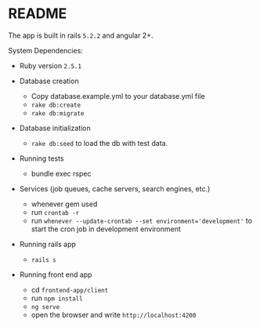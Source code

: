 

# README

The app is built in rails `5.2.2` and angular 2+.

System Dependencies:

* Ruby version `2.5.1`

* Database creation
	- Copy database.example.yml to your database.yml file
	- `rake db:create`
	- `rake db:migrate`

* Database initialization
	- `rake db:seed` to load the db with test data.

* Running tests
	- bundle exec rspec

* Services (job queues, cache servers, search engines, etc.)
	- whenever gem used 
	- run `crontab -r`
	- run `whenever --update-crontab --set environment='development'` to start the cron job in development environment

* Running rails app
	- `rails s`

* Running front end app
	- cd `frontend-app/client`
	- run `npm install` 
	- `ng serve`
	- open the browser and write `http://localhost:4200`
